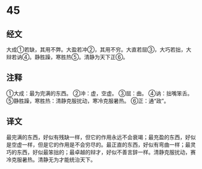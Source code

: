 # 45

## 经文

大成①若缺，其用不弊。大盈若冲②，其用不穷。大直若屈③，大巧若拙，大辩若讷④。静胜躁，寒胜热⑤。清静为天下正⑥。

## 注释

①大成：最为完满的东西。
②冲：虚，空虚。
③屈：曲。
④讷：拙嘴笨舌。
⑤静胜躁，寒胜热：清静克服扰动，寒冷克服暑热。
⑥正：通“政”。

## 译文

最完满的东西，好似有残缺一样，但它的作用永远不会衰竭；最充盈的东西，好似是空虚一样，但是它的作用是不会穷尽的。最正直的东西，好似有弯曲一样；最灵巧的东西，好似最笨拙的；最卓越的辩才，好似不善言辞一样。清静克服扰动，赛冷克服暑热。清静无为才能统治天下。
